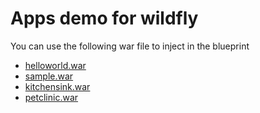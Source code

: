 # Apps demo for wildfly

You can use the following war file to inject in the blueprint

* [helloworld.war](https://github.com/tuxtof/calm/raw/master/blueprint/wildfly/demo/helloworld.war)
* [sample.war](https://github.com/tuxtof/calm/raw/master/blueprint/wildfly/demo/sample.war)
* [kitchensink.war](https://github.com/tuxtof/calm/raw/master/blueprint/wildfly/demo/kitchensink.war)
* [petclinic.war](https://github.com/tuxtof/calm/raw/master/blueprint/wildfly/demo/petclinic.war)
